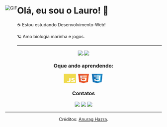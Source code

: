 <div>
  <img align="left" alt="GIF" height="130px" src="https://i.imgur.com/j0saWXh.gif"/>
  <h1 align="left">Olá, eu sou o Lauro! 🐬</h1>
  <p align="left">☕ Estou estudando Desenvolvimento-Web!
  <br>
  <p align="left">🪐 Amo biologia marinha e jogos.</h2>
</div>

---

<div align="center">
     <a href="">
      <img align="center" src="https://github-readme-stats.vercel.app/api?username=lauropera&theme=github_dark&show_icons=true&line_height=20" />
    </a>
    <a href="">
      <img align="center" src="https://github-readme-stats.vercel.app/api/top-langs/?username=lauropera&theme=github_dark&line_height=40&hide=css"/>
    </a>
  </div>
  


<div align="center" valign="top">
  <h3 allign="center">Oque ando aprendendo:</h2>
  <img align="center" alt="Js" height="30" width="40" src="https://raw.githubusercontent.com/devicons/devicon/master/icons/javascript/javascript-plain.svg">
  <img align="center" alt="HTML" height="30" width="40" src="https://raw.githubusercontent.com/devicons/devicon/master/icons/html5/html5-original.svg">
  <img align="center" alt="CSS" height="30" width="40" src="https://raw.githubusercontent.com/devicons/devicon/master/icons/css3/css3-original.svg">
<!--   <img align="center" alt="github" height="30" width="40" src="https://raw.githubusercontent.com/devicons/devicon/master/icons/github/github-original.svg"> -->
</div>



<div align="center">
  <h3 allign="center">Contatos</h2>
  <a href="https://www.linkedin.com/in/lauro-pereira-sr/" target="_blank"><img src="https://img.shields.io/badge/-LinkedIn-%230077B5?style=for-the-badge&logo=linkedin&logoColor=white" target="_blank"></a> 
  <a href="lauropereirasr01@gmail.com"><img src="https://img.shields.io/badge/Gmail-D14836?style=for-the-badge&logo=gmail&logoColor=white" target="_blank"></a>
  <a href="https://www.github.com/lauropera/" target="_blank"><img src="https://img.shields.io/badge/GitHub-100000?style=for-the-badge&logo=github&logoColor=white" target="_blank"></a>
</div>

---

<div align="center">
  <p>Créditos: <a href="https://github.com/anuraghazra/github-readme-stats">Anurag Hazra</a>.

